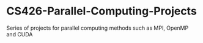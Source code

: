 # CS426-Parallel-Computing-Projects
Series of projects for parallel computing methods such as MPI, OpenMP and CUDA
